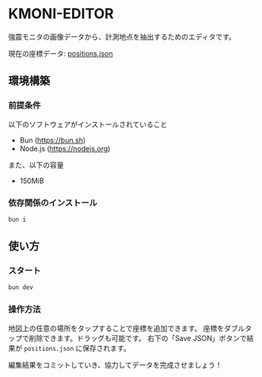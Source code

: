 # KMONI-EDITOR
強震モニタの画像データから、計測地点を抽出するためのエディタです。

現在の座標データ: [positions.json](./positions.json)
## 環境構築
### 前提条件
以下のソフトウェアがインストールされていること
- Bun (https://bun.sh)
- Node.js (https://nodejs.org)

また、以下の容量
- 150MiB

### 依存関係のインストール
```bash
bun i
```

## 使い方
### スタート
```bash
bun dev
```
### 操作方法
地図上の任意の場所をタップすることで座標を追加できます。
座標をダブルタップで削除できます。ドラッグも可能です。
右下の「Save JSON」ボタンで結果が `positions.json` に保存されます。

編集結果をコミットしていき、協力してデータを完成させましょう！
